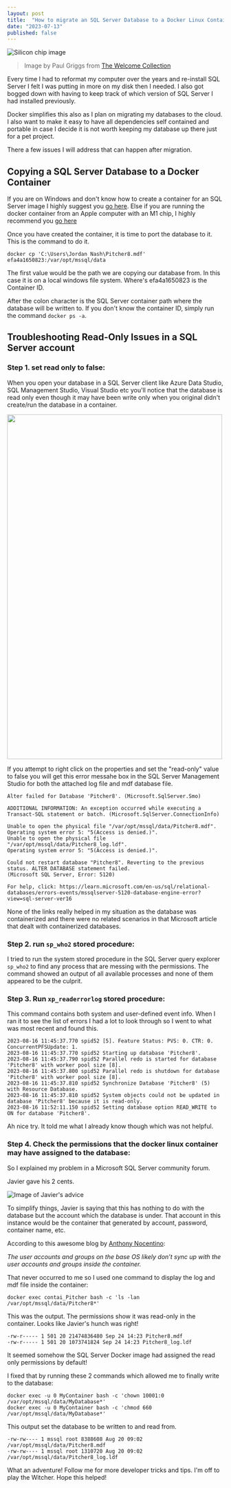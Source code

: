 ```yaml
---
layout: post
title:  "How to migrate an SQL Server Database to a Docker Linux Container."
date: "2023-07-13"
published: false
---
```



![Silicon chip image](images\0001-01-22-How-to-Migrate-a-SQL-Server-Database-to-a-Docker-Container-and-Troubleshoot-Read-Only-Issues\s3___eu-west-1_dlcs-storage_2_8_B0005829.jpg)
>Image by Paul Griggs from <a href="https://wellcomecollection.org/works/fmtyyjd7/images?id=ufknyj7y">The Welcome Collection</a>


Every time I had to reformat my computer over the years and re-install SQL Server I felt I was putting in more on my disk then I needed. I also got bogged down with having to keep track of which version of SQL Server I had installed previously. 

Docker simplifies this also as I plan on migrating my databases to the cloud. I also want to make it easy to have all dependencies self contained and portable in case I decide it is not worth keeping my database up there just for a pet project.

There a few issues I will address that can happen after migration. 

## Copying a SQL Server Database to a Docker Container

If you are on Windows and don't know how to create a container for an SQL Server image I highly suggest you [go here](https://www.yogihosting.com/docker-aspnet-core-sql-server-crud/). Else if you are running the docker container from an Apple computer with an M1 chip, I highly recommend you [go here](https://medium.com/geekculture/docker-express-running-a-local-sql-server-on-your-m1-mac-8bbc22c49dc9)

Once you have created the container, it is time to port the database to it. This is the command to do it.

```dotnetcli
docker cp 'C:\Users\Jordan Nash\Pitcher8.mdf' efa4a1650823:/var/opt/mssql/data
``````

The first value would be the path we are copying our database from. In this case it is on a local windows file system. Where's efa4a1650823 is the Container ID.

After the colon character is the SQL Server container path where the database will be written to. If you don't know the container ID, simply run the command `docker ps -a`.

## Troubleshooting Read-Only Issues in a SQL Server account

### Step 1. set read only to false:

When you open your database in a SQL Server client like Azure Data Studio, SQL Management Studio, Visual Studio etc you'll notice that the database is read only even though it may have been write only when you original didn't create/run the database in a container.

<img src="images\0001-01-22-How-to-Migrate-a-SQL-Server-Database-to-a-Docker-Container-and-Troubleshoot-Read-Only-Issues\database_as_read_only.png"  width="500" height="800"/>

If you attempt to right click on the properties and set the "read-only" value to false you will get this error messahe box in the SQL Server Management Studio for both the attached log file and mdf database file.

```dotnetcli
Alter failed for Database 'Pitcher8'. (Microsoft.SqlServer.Smo) 

ADDITIONAL INFORMATION: An exception occurred while executing a Transact-SQL statement or batch. (Microsoft.SqlServer.ConnectionInfo) 

Unable to open the physical file "/var/opt/mssql/data/Pitcher8.mdf". 
Operating system error 5: "5(Access is denied.)". 
Unable to open the physical file "/var/opt/mssql/data/Pitcher8_log.ldf". 
Operating system error 5: "5(Access is denied.)". 

Could not restart database "Pitcher8". Reverting to the previous status. ALTER DATABASE statement failed. 
(Microsoft SQL Server, Error: 5120) 

For help, click: https://learn.microsoft.com/en-us/sql/relational-databases/errors-events/mssqlserver-5120-database-engine-error?view=sql-server-ver16
```
None of the links really helped in my situation as the database was containerized and there were no related scenarios in that Microsoft article that dealt with containerized databases.

### Step 2. run `sp_who2` stored procedure:

I tried to run the system stored procedure in the SQL Server query explorer `sp_who2` to find any process that are messing with the permissions. The command showed an output of all available processes and none of them appeared to be the culprit. 

### Step 3. Run `xp_readerrorlog` stored procedure:

This command contains both system and user-defined event info. When I ran it to see the list of errors I had a lot to look through so I went to what was most recent and found this.

```
2023-08-16 11:45:37.770 spid52 [5]. Feature Status: PVS: 0. CTR: 0. ConcurrentPFSUpdate: 1.
2023-08-16 11:45:37.770 spid52 Starting up database 'Pitcher8'.
2023-08-16 11:45:37.790 spid52 Parallel redo is started for database 'Pitcher8' with worker pool size [8].
2023-08-16 11:45:37.800 spid52 Parallel redo is shutdown for database 'Pitcher8' with worker pool size [8].
2023-08-16 11:45:37.810 spid52 Synchronize Database 'Pitcher8' (5) with Resource Database.
2023-08-16 11:45:37.810 spid52 System objects could not be updated in database 'Pitcher8' because it is read-only.
2023-08-16 11:52:11.150 spid52 Setting database option READ_WRITE to ON for database 'Pitcher8'.

```

Ah nice try. It told me what I already know though which was not helpful.

### Step 4. Check the permissions that the docker linux container may have assigned to the database:

So I explained my problem in a Microsoft SQL Server community forum. 

Javier gave his 2 cents.

![Image of Javier's advice](images\0001-01-22-How-to-Migrate-a-SQL-Server-Database-to-a-Docker-Container-and-Troubleshoot-Read-Only-Issues\Javier's_two_cents.png)

To simplify things, Javier is saying that this has nothing to do with the database but the account which the database is under. That account in this instance would be the container that generated by account, password, container name, etc.

According to this awesome blog by [Anthony Nocentino](https://www.nocentino.com/posts/2021-09-25-container-file-permissions-and-sql/): 

_The user accounts and groups on the base OS likely don’t sync up with the user accounts and groups inside the container._ 

That never occurred to me so I used one command to display the log and mdf file inside the container:
```
docker exec contai_Pitcher bash -c 'ls -lan /var/opt/mssql/data/Pitcher8*'
```
This was the output. The permissions show it was read-only in the container. Looks like Javier's hunch was right!

```
-rw-r----- 1 501 20 21474836480 Sep 24 14:23 Pitcher8.mdf 
-rw-r----- 1 501 20 1073741824 Sep 24 14:23 Pitcher8_log.ldf
```

It seemed somehow the SQL Server Docker image had assigned the read only permissions by default!

I fixed that by running these 2 commands which allowed me to finally write to the database:

```
docker exec -u 0 MyContainer bash -c 'chown 10001:0 /var/opt/mssql/data/MyDatabase*'
docker exec -u 0 MyContainer bash -c 'chmod 660 /var/opt/mssql/data/MyDatabase*'
```

This output set the database to be written to and read from.

```
-rw-rw---- 1 mssql root 8388608 Aug 20 09:02 /var/opt/mssql/data/Pitcher8.mdf
-rw-rw---- 1 mssql root 1310720 Aug 20 09:02 /var/opt/mssql/data/Pitcher8_log.ldf
```

What an adventure! Follow me for more developer tricks and tips. I'm off to play the Witcher. Hope this helped!